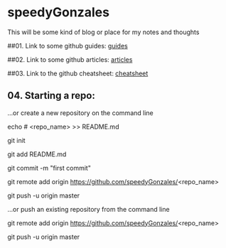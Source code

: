 # speedyGonzales
This will be some kind of blog or place for my notes and thoughts

##01. Link to some github guides: 
[guides](https://guides.github.com/)

##02. Link to some github articles:
[articles](https://help.github.com/articles/good-resources-for-learning-git-and-github/)

##03. Link to the github cheatsheet:
[cheatsheet](https://education.github.com/git-cheat-sheet-education.pdf)

## 04. Starting a repo: 
…or create a new repository on the command line

echo # <repo_name> >> README.md

git init

git add README.md

git commit -m "first commit"

git remote add origin https://github.com/speedyGonzales/<repo_name>

git push -u origin master

…or push an existing repository from the command line

git remote add origin https://github.com/speedyGonzales/<repo_name>

git push -u origin master
